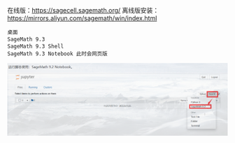 在线版：<https://sagecell.sagemath.org/>
离线版安装：<https://mirrors.aliyun.com/sagemath/win/index.html>


```
桌面
SageMath 9.3
SageMath 9.3 Shell
SageMath 9.3 Notebook 此时会网页版
```
![](.topwrite/assets/image_1732633628535.png)